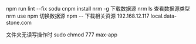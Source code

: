 npm run lint --fix
sodu cnpm install nrm -g 下载数据源
nrm ls 查看数据源类型
nrm use npm 切换数据源
npm -- 下载相关资源
192.168.12.117 local.data-stone.com

文件夹无读写操作时 sudo chmod 777 max-app
